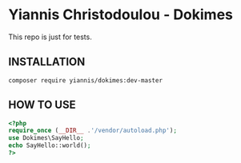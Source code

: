 # Yiannis Christodoulou - Dokimes

This repo is just for tests.

## INSTALLATION
`composer require yiannis/dokimes:dev-master`

## HOW TO USE

```php
<?php
require_once (__DIR__ .'/vendor/autoload.php');
use Dokimes\SayHello;
echo SayHello::world();
?>
```